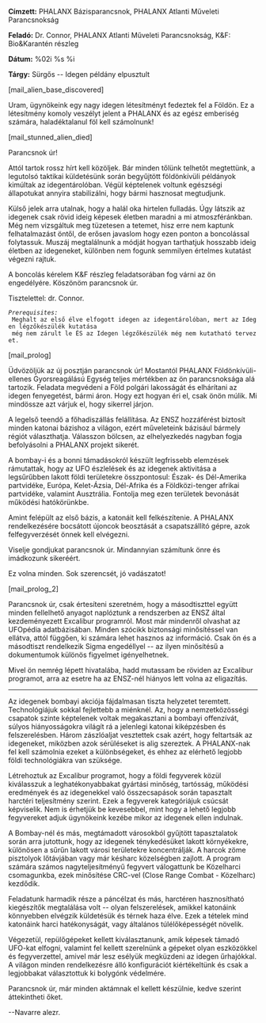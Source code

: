 **Címzett:** PHALANX Bázisparancsnok, PHALANX Atlanti Műveleti
Parancsnokság

**Feladó:** Dr. Connor, PHALANX Atlanti Műveleti Parancsnokság, K&F:
Bio&Karantén részleg

**Dátum:** %02i %s %i

**Tárgy:** Sürgős -- Idegen példány elpusztult

\[mail_alien_base_discovered\]

Uram, ügynökeink egy nagy idegen létesítményt fedeztek fel a Földön. Ez
a létesítmény komoly veszélyt jelent a PHALANX és az egész emberiség
számára, haladéktalanul föl kell számolnunk!

\[mail_stunned_alien_died\]

Parancsnok úr!

Attól tartok rossz hírt kell közöljek. Bár minden tőlünk telhetőt
megtettünk, a legutolsó taktikai küldetésünk során begyűjtött
földönkívüli példányok kimúltak az idegentárolóban. Végül képtelenek
voltunk egészségi állapotukat annyira stabilizálni, hogy bármi hasznosat
megtudjunk.

Külső jelek arra utalnak, hogy a halál oka hirtelen fulladás. Úgy
látszik az idegenek csak rövid ideig képesek életben maradni a mi
atmoszféránkban. Még nem vizsgáltuk meg tüzetesen a tetemet, hisz erre
nem kaptunk felhatalmazást öntől, de erősen javaslom hogy ezen ponton a
boncolással folytassuk. Muszáj megtalálnunk a módját hogyan tarthatjuk
hosszabb ideig életben az idegeneket, különben nem fogunk semmilyen
értelmes kutatást végezni rajtuk.

A boncolás kérelem K&F részleg feladatsorában fog várni az ön
engedélyére. Köszönöm parancsnok úr.

Tisztelettel: dr. Connor.

*`Prerequisites:`*
` Meghalt az első élve elfogott idegen az idegentárolóban, mert az Idegen légzőkészülék kutatása`
` még nem zárult le ÉS az Idegen légzőkészülék még nem kutatható tervezet.`

\[mail_prolog\]

Üdvözöljük az új posztján parancsnok úr! Mostantól PHALANX
Földönkívüli-ellenes Gyorsreagálású Egység teljes mértékben az ön
parancsnoksága alá tartozik. Feladata megvédeni a Föld polgári
lakosságát és elhárítani az idegen fenyegetést, bármi áron. Hogy ezt
hogyan éri el, csak önön múlik. Mi mindössze azt várjuk el, hogy
sikerrel járjon.

A legelső teendő a főhadiszállás felállítása. Az ENSZ hozzáférést
biztosít minden katonai bázishoz a világon, ezért műveleteink bázisául
bármely régiót választhatja. Válasszon bölcsen, az elhelyezkedés nagyban
fogja befolyásolni a PHALANX projekt sikerét.

A bombay-i és a bonni támadásokról készült legfrissebb elemzések
rámutattak, hogy az UFO észlelések és az idegenek aktivitása a
legsűrűbben lakott földi területekre összpontosul: Észak- és Dél-Amerika
partvidéke, Európa, Kelet-Ázsia, Dél-Afrika és a Földközi-tenger afrikai
partvidéke, valamint Ausztrália. Fontolja meg ezen területek bevonását
működési hatókörünkbe.

Amint felépült az első bázis, a katonáit kell felkészítenie. A PHALANX
rendelkezésére bocsátott újoncok beosztását a csapatszállító gépre, azok
felfegyverzését önnek kell elvégezni.

Viselje gondjukat parancsnok úr. Mindannyian számítunk önre és
imádkozunk sikeréért.

Ez volna minden. Sok szerencsét, jó vadászatot!

\[mail_prolog_2\]

Parancsnok úr, csak értesíteni szeretném, hogy a másodtiszttel együtt
minden fellelhető anyagot naplóztunk a rendszerben az ENSZ által
kezdeményezett Excalibur programról. Most már mindenről olvashat az
UFOpédia adatbázisában. Minden szócikk biztonsági minősítéssel van
ellátva, attól függően, ki számára lehet hasznos az információ. Csak ön
és a másodtiszt rendelkezik Sigma engedéllyel -- az ilyen minősítésű a
dokumentumok különös figyelmet igényelhetnek.

Mivel ön nemrég lépett hivatalába, hadd mutassam be röviden az Excalibur
programot, arra az esetre ha az ENSZ-nél hiányos lett volna az
eligazítás.

---

Az idegenek bombayi akciója fájdalmasan tiszta helyzetet teremtett.
Technológiájuk sokkal fejlettebb a miénknél. Az, hogy a nemzetközösségi
csapatok szinte képtelenek voltak megakasztani a bombayi offenzívát,
súlyos hiányosságokra világít rá a jelenlegi katonai kiképzésben és
felszerelésben. Három zászlóaljat vesztettek csak azért, hogy feltartsák
az idegeneket, miközben azok sérüléseket is alig szereztek. A
PHALANX-nak fel kell számolnia ezeket a különbségeket, és ehhez az
elérhető legjobb földi technológiákra van szüksége.

Létrehoztuk az Excalibur programot, hogy a földi fegyverek közül
kiválasszuk a leghatékonyabbakat gyártási minőség, tartósság, működési
eredmények és az idegenekkel való összecsapások során tapasztalt
harctéri teljesítmény szerint. Ezek a fegyverek kategóriájuk csúcsát
képviselik. Nem is érhetjük be kevesebbel, mint hogy a lehető legjobb
fegyvereket adjuk ügynökeink kezébe mikor az idegenek ellen indulnak.

A Bombay-nél és más, megtámadott városokból gyűjtött tapasztalatok során
arra jutottunk, hogy az idegenek ténykedésüket lakott környékekre,
különösen a sűrűn lakott városi területekre koncentrálják. A harcok zöme
pisztolyok lőtávjában vagy már késharc közelségben zajlott. A program
számára számos nagyteljesítményű fegyvert válogattunk be Közelharci
csomagunkba, ezek minősítése CRC-vel (Close Range Combat - Közelharc)
kezdődik.

Feladatunk harmadik része a páncélzat és más, harctéren hasznosítható
kiegészítők megtalálása volt -- olyan felszerelések, amikkel katonáink
könnyebben elvégzik küldetésük és térnek haza élve. Ezek a tételek mind
katonáink harci hatékonyságát, vagy általános túlélőképességét növelik.

Végezetül, repülőgépeket kellett kiválasztanunk, amik képesek támadó
UFO-kat elfogni, valamint fel kellett szerelnünk a gépeket olyan
eszközökkel és fegyverzettel, amivel már lesz esélyük megküzdeni az
idegen űrhajókkal. A világon minden rendelkezésre álló konfigurációt
kiértékeltünk és csak a legjobbakat választottuk ki bolygónk védelmére.

Parancsnok úr, már minden aktámnak el kellett készülnie, kedve szerint
áttekintheti őket.

--Navarre alezr.